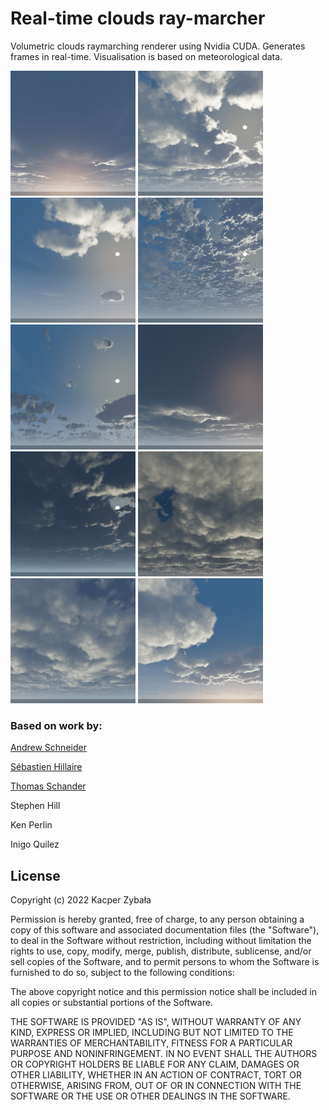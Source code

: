 # Real-time clouds ray-marcher
Volumetric clouds raymarching renderer using Nvidia CUDA. Generates frames in real-time. Visualisation is based on meteorological data.

<img src="renders/render11.jpg" alt="Render 11" width="200"/>  <img src="renders/render2.jpg" alt="Render 2" width="200"/>
<img src="renders/render3.jpg" alt="Render 3" width="200"/> <img src="renders/render4.jpg" alt="Render 4" width="200"/>
<img src="renders/render5.jpg" alt="Render 5" width="200"/> <img src="renders/render6.jpg" alt="Render 6" width="200"/>
<img src="renders/render7.jpg" alt="Render 7" width="200"/> <img src="renders/render8.jpg" alt="Render 8" width="200"/>
<img src="renders/render9.jpg" alt="Render 9" width="200"/> <img src="renders/render10.jpg" alt="Render 10" width="200"/>

### Based on work by:
[Andrew Schneider](https://www.guerrilla-games.com/media/News/Files/The-Real-time-Volumetric-Cloudscapes-of-Horizon-Zero-Dawn.pdf)

[Sébastien Hillaire](https://www.ea.com/frostbite/news/physically-based-sky-atmosphere-and-cloud-rendering)

[Thomas Schander](https://www.shadertoy.com/view/4dSBDt)

Stephen Hill

Ken Perlin

Inigo Quilez


## License

Copyright (c) 2022 Kacper Zybała

Permission is hereby granted, free of charge, to any person obtaining a copy
of this software and associated documentation files (the "Software"), to deal
in the Software without restriction, including without limitation the rights
to use, copy, modify, merge, publish, distribute, sublicense, and/or sell
copies of the Software, and to permit persons to whom the Software is
furnished to do so, subject to the following conditions:

The above copyright notice and this permission notice shall be included in all
copies or substantial portions of the Software.

THE SOFTWARE IS PROVIDED "AS IS", WITHOUT WARRANTY OF ANY KIND, EXPRESS OR
IMPLIED, INCLUDING BUT NOT LIMITED TO THE WARRANTIES OF MERCHANTABILITY,
FITNESS FOR A PARTICULAR PURPOSE AND NONINFRINGEMENT. IN NO EVENT SHALL THE
AUTHORS OR COPYRIGHT HOLDERS BE LIABLE FOR ANY CLAIM, DAMAGES OR OTHER
LIABILITY, WHETHER IN AN ACTION OF CONTRACT, TORT OR OTHERWISE, ARISING FROM,
OUT OF OR IN CONNECTION WITH THE SOFTWARE OR THE USE OR OTHER DEALINGS IN THE
SOFTWARE.
